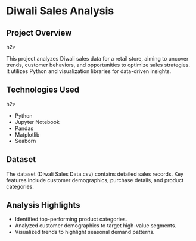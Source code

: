 # Diwali Sales Analysis
<h2>Project Overview</h2>h2>
<p>This project analyzes Diwali sales data for a retail store, aiming to uncover trends, customer behaviors, and opportunities to optimize sales strategies. It utilizes Python and visualization libraries for data-driven insights.</p>

<h2>Technologies Used</h2>h2>
<ul>
  <li>Python</li>
  <li>Jupyter Notebook</li>
  <li>Pandas</li>
  <li>Matplotlib</li>
  <li>Seaborn</li>
</ul>

<h2>Dataset</h2>
<p>The dataset (Diwali Sales Data.csv) contains detailed sales records. Key features include customer demographics, purchase details, and product categories.</p>

<h2>Analysis Highlights</h2>
<ul>
  <li>Identified top-performing product categories.</li>
  <li>Analyzed customer demographics to target high-value segments.</li>
  <li>Visualized trends to highlight seasonal demand patterns.</li>
</ul>



